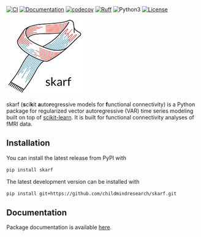 [![CI](https://github.com/childmindresearch/skarf/actions/workflows/ci.yaml/badge.svg?branch=main)](https://github.com/childmindresearch/skarf/actions/workflows/ci.yaml?query=branch%3Amain)
[![Documentation](https://img.shields.io/badge/documentation-8CA1AF?logo=readthedocs&logoColor=fff)](https://childmindresearch.github.io/skarf)
[![codecov](https://codecov.io/gh/childmindresearch/skarf/branch/main/graph/badge.svg?token=22HWWFWPW5)](https://codecov.io/gh/childmindresearch/skarf)
[![Ruff](https://img.shields.io/endpoint?url=https://raw.githubusercontent.com/astral-sh/ruff/main/assets/badge/v2.json)](https://github.com/astral-sh/ruff)
![Python3](https://img.shields.io/badge/python->=3.11-blue.svg)
[![License](https://img.shields.io/badge/license-MIT-blue.svg)](LICENSE)

<p align="left">
  <img src="doc/_static/img/skarf_logo.svg" height="200">
</p>

skarf (**s**ci**k**it **a**uto**r**egressive models for **f**unctional connectivity) is a Python package for regularized vector autoregressive (VAR) time series modeling built on top of [scikit-learn](https://scikit-learn.org). It is built for functional connectivity analyses of fMRI data.

## Installation

You can install the latest release from PyPI with

```bash
pip install skarf
```

The latest development version can be installed with

```bash
pip install git+https://github.com/childmindresearch/skarf.git
```

## Documentation

Package documentation is available [here](https://childmindresearch.github.io/skarf).
